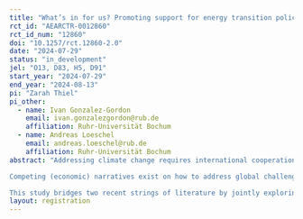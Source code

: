 ```yaml
---
title: "What’s in for us? Promoting support for energy transition policies through co-benefit narratives and moral universalism"
rct_id: "AEARCTR-0012860"
rct_id_num: "12860"
doi: "10.1257/rct.12860-2.0"
date: "2024-07-29"
status: "in_development"
jel: "O13, D83, H5, D91"
start_year: "2024-07-29"
end_year: "2024-08-13"
pi: "Zarah Thiel"
pi_other:
  - name: Ivan Gonzalez-Gordon
    email: ivan.gonzalezgordon@rub.de
    affiliation: Ruhr-Universität Bochum
  - name: Andreas Loeschel
    email: andreas.loeschel@rub.de
    affiliation: Ruhr-Universität Bochum
abstract: "Addressing climate change requires international cooperation, widespread adoption of renewable energy (RE), and public support for the energy transition. While climate change mitigation is a global public good, investing in RE often yields local co-benefits like job creation, clean air, and enhanced energy security. Presently, developed countries account for a large share of global RE demand and technological knowledge, while many developing countries have favorable technical conditions for scaling RE.
Competing (economic) narratives exist on how to address global challenges like climate change, with varying perspectives on cooperation versus competition with other nations. This conceptually links to moral universalism in altruism: the extent to which people exhibit the same level of altruism towards strangers as towards in-group members, such as fellow citizens. Namely, altruism towards citizens from their own country vs. other countries (out-group) may be an important explanatory and moderator variable for the support of domestically vs. foreign-orientated RE policies.
This study bridges two recent strings of literature by jointly exploring the role of narratives and moral universalism in promoting policy support. Our information experiment with German and Spanish households investigates the effect of energy transition narratives, that vary the location of (domestic versus foreign) (i) RE investment and (ii) co-benefits, on the desired public spending for domestic and foreign RE policies. By further exploring heterogeneity by moral universalism, we contribute to the literature which suggests that narratives shape economic beliefs, actions and policy views, but cannot fully explain why some narratives have a stronger effect than others. Our study also provides the first experimental evidence of the role of causal narratives on policy support for climate change mitigation."
layout: registration
---
```


